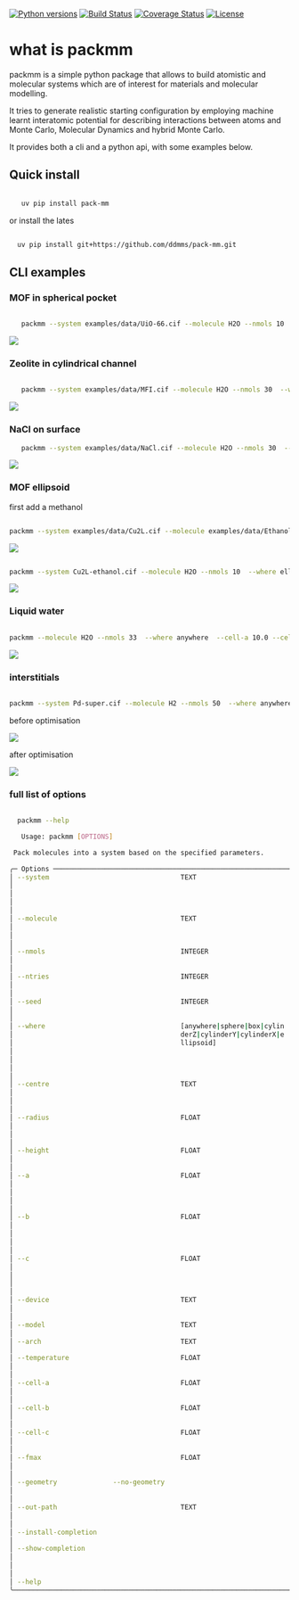 [![Python versions][python-badge]][python-link]
[![Build Status][ci-badge]][ci-link]
[![Coverage Status][cov-badge]][cov-link]
[![License][license-badge]][license-link]

# what is packmm

packmm is a simple python package that allows to build atomistic and molecular
systems which are of interest for materials and molecular modelling.

It tries to generate realistic starting configuration by employing machine learnt
interatomic potential for describing interactions between atoms and Monte Carlo,
Molecular Dynamics and hybrid Monte Carlo.

It provides both a cli and a python api, with some examples below.

## Quick install

```bash

   uv pip install pack-mm

```
or install the lates

```bash

  uv pip install git+https://github.com/ddmms/pack-mm.git

```

## CLI examples


### MOF in spherical pocket

```bash

   packmm --system examples/data/UiO-66.cif --molecule H2O --nmols 10  --where sphere --centre 10.0,10.0,10.0 --radius 5.0 --geometry

```

![](examples/pics/UiO66water.webp)

### Zeolite in cylindrical channel


```bash

   packmm --system examples/data/MFI.cif --molecule H2O --nmols 30  --where cylinderY --centre 10.0,10.0,13.0 --radius 3.5 --height 19.00  --no-geometry

```

![](examples/pics/MFIwater.webp)

### NaCl on surface

```bash
   packmm --system examples/data/NaCl.cif --molecule H2O --nmols 30  --where box --centre 8.5,8.5,16.0 --a 16.9 --b 16.9 --c 7.5 --no-geometry

```

![](examples/pics/NaClwater.webp)

### MOF ellipsoid

first add a methanol

```bash

packmm --system examples/data/Cu2L.cif --molecule examples/data/Ethanol.xyz --nmols 1  --where sphere --centre 5.18,8.15,25.25 --radius 1 --model small-0b2 --geometry

```

![](examples/pics/Cu2L-ethanol.webp)

``` bash

packmm --system Cu2L-ethanol.cif --molecule H2O --nmols 10  --where ellipsoid --centre 5.18,8.15,25.25 --a 5.18 --b 8.15 --c 8.25 --no-geometry --model small-0b2


```

![](examples/pics/Cu2l-ethanol-water.webp)

### Liquid water

```bash

packmm --molecule H2O --nmols 33  --where anywhere  --cell-a 10.0 --cell-b 10.0 --cell-c 10.0  --model small-0b2


```

![](examples/pics/water.webp)

### interstitials

```bash

packmm --system Pd-super.cif --molecule H2 --nmols 50  --where anywhere   --model small-0b2

```

before optimisation

![](examples/pics/Pd-H2-noopt.webp)


after optimisation

![](examples/pics/Pd-H2.webp)


### full list of options

```bash

  packmm --help

   Usage: packmm [OPTIONS]

 Pack molecules into a system based on the specified parameters.

╭─ Options ────────────────────────────────────────────────────────────────────────────────────────╮
│ --system                                 TEXT                        The original box in which   │
│                                                                      you want to add particles.  │
│                                                                      If not provided, an empty   │
│                                                                      box will be created.        │
│                                                                      [default: None]             │
│ --molecule                               TEXT                        Name of the molecule to be  │
│                                                                      processed, ASE-recognizable │
│                                                                      or ASE-readable file.       │
│                                                                      [default: H2O]              │
│ --nmols                                  INTEGER                     Target number of molecules  │
│                                                                      to insert.                  │
│                                                                      [default: -1]               │
│ --ntries                                 INTEGER                     Maximum number of attempts  │
│                                                                      to insert each molecule.    │
│                                                                      [default: 50]               │
│ --seed                                   INTEGER                     Random seed for             │
│                                                                      reproducibility.            │
│                                                                      [default: 2025]             │
│ --where                                  [anywhere|sphere|box|cylin  Where to insert the         │
│                                          derZ|cylinderY|cylinderX|e  molecule. Choices:          │
│                                          llipsoid]                   'anywhere', 'sphere',       │
│                                                                      'box', 'cylinderZ',         │
│                                                                      'cylinderY', 'cylinderX',   │
│                                                                      'ellipsoid'.                │
│                                                                      [default: anywhere]         │
│ --centre                                 TEXT                        Centre of the insertion     │
│                                                                      zone, coordinates in Å,     │
│                                                                      e.g., '5.0, 5.0, 5.0'.      │
│                                                                      [default: None]             │
│ --radius                                 FLOAT                       Radius of the sphere or     │
│                                                                      cylinder in Å, depending on │
│                                                                      the insertion volume.       │
│                                                                      [default: None]             │
│ --height                                 FLOAT                       Height of the cylinder in   │
│                                                                      Å.                          │
│                                                                      [default: None]             │
│ --a                                      FLOAT                       Side of the box or          │
│                                                                      semi-axis of the ellipsoid, │
│                                                                      in Å, depends on the        │
│                                                                      insertion method.           │
│                                                                      [default: None]             │
│ --b                                      FLOAT                       Side of the box or          │
│                                                                      semi-axis of the ellipsoid, │
│                                                                      in Å, depends on the        │
│                                                                      insertion method.           │
│                                                                      [default: None]             │
│ --c                                      FLOAT                       Side of the box or          │
│                                                                      semi-axis of the ellipsoid, │
│                                                                      in Å, depends on the        │
│                                                                      insertion method.           │
│                                                                      [default: None]             │
│ --device                                 TEXT                        Device to run calculations  │
│                                                                      on (e.g., 'cpu' or 'cuda'). │
│                                                                      [default: cpu]              │
│ --model                                  TEXT                        ML model to use.            │
│                                                                      [default: medium-omat-0]    │
│ --arch                                   TEXT                        MLIP architecture to use.   │
│                                                                      [default: mace_mp]          │
│ --temperature                            FLOAT                       Temperature for the Monte   │
│                                                                      Carlo acceptance rule.      │
│                                                                      [default: 300.0]            │
│ --cell-a                                 FLOAT                       Side of the empty box along │
│                                                                      the x-axis in Å.            │
│                                                                      [default: 20.0]             │
│ --cell-b                                 FLOAT                       Side of the empty box along │
│                                                                      the y-axis in Å.            │
│                                                                      [default: 20.0]             │
│ --cell-c                                 FLOAT                       Side of the empty box along │
│                                                                      the z-axis in Å.            │
│                                                                      [default: 20.0]             │
│ --fmax                                   FLOAT                       force tollerance for        │
│                                                                      optimisation if needed.     │
│                                                                      [default: 0.1]              │
│ --geometry              --no-geometry                                Perform geometry            │
│                                                                      optimization at the end.    │
│                                                                      [default: geometry]         │
│ --out-path                               TEXT                        path to save various        │
│                                                                      outputs.                    │
│                                                                      [default: .]                │
│ --install-completion                                                 Install completion for the  │
│                                                                      current shell.              │
│ --show-completion                                                    Show completion for the     │
│                                                                      current shell, to copy it   │
│                                                                      or customize the            │
│                                                                      installation.               │
│ --help                                                               Show this message and exit. │
╰──────────────────────────────────────────────────────────────────────────────────────────────────╯


```


[python-badge]: https://img.shields.io/pypi/pyversions/pack-mm.svg
[python-link]: https://pypi.org/project/pack-mm/
[ci-badge]: https://github.com/ddmms/pack-mm/actions/workflows/build.yml/badge.svg?branch=main
[ci-link]: https://github.com/ddmms/pack-mm/actions
[cov-badge]: https://coveralls.io/repos/github/ddmms/pack-mm/badge.svg?branch=main
[cov-link]: https://coveralls.io/github/ddmms/pack-mm?branch=main
[license-badge]: https://img.shields.io/badge/License-MIT-yellow.svg
[license-link]: https://opensource.org/license/MIT
